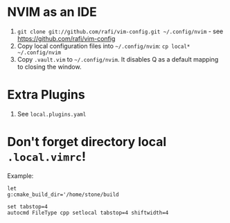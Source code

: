 # NVIM as an IDE

1. `git clone git://github.com/rafi/vim-config.git ~/.config/nvim` - see
   https://github.com/rafi/vim-config
1. Copy local configuration files into `~/.config/nvim`: `cp local*
   ~/.config/nvim`
1. Copy `.vault.vim` to `~/.config/nvim`. It disables Q as a default mapping to
   closing the window.

# Extra Plugins

1. See `local.plugins.yaml`

# Don't forget directory local `.local.vimrc`!

Example:

    let
    g:cmake_build_dir='/home/stone/build

    set tabstop=4
    autocmd FileType cpp setlocal tabstop=4 shiftwidth=4

